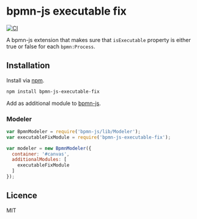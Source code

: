 # bpmn-js executable fix

[![CI](https://github.com/bpmn-io/bpmn-js-executable-fix/actions/workflows/CI.yml/badge.svg)](https://github.com/bpmn-io/bpmn-js-executable-fix/actions/workflows/CI.yml)

A bpmn-js extension that makes sure that `isExecutable` property is either true or false for each `bpmn:Process`.

## Installation

Install via [npm](http://npmjs.com/).

```bash
npm install bpmn-js-executable-fix
```

Add as additional module to [bpmn-js](https://github.com/bpmn-io/bpmn-js).

### Modeler

```javascript
var BpmnModeler = require('bpmn-js/lib/Modeler');
var executableFixModule = require('bpmn-js-executable-fix');

var modeler = new BpmnModeler({
  container: '#canvas',
  additionalModules: [
    executableFixModule
  ]
});
```

## Licence

MIT
